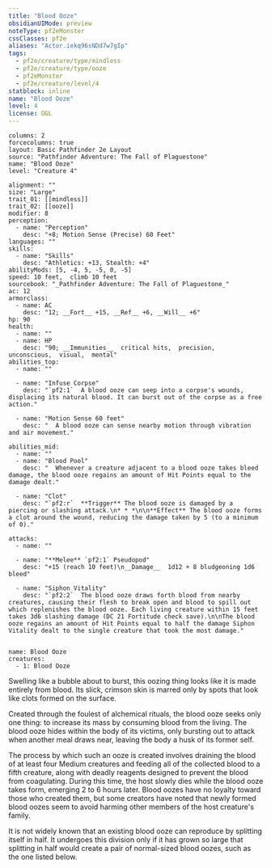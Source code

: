```yaml
---
title: "Blood Ooze"
obsidianUIMode: preview
noteType: pf2eMonster
cssClasses: pf2e
aliases: "Actor.iekq96sNDd7w7gIp" 
tags:
  - pf2e/creature/type/mindless
  - pf2e/creature/type/ooze
  - pf2eMonster
  - pf2e/creature/level/4
statblock: inline
name: "Blood Ooze"
level: 4
license: OGL
---
```


```statblock
columns: 2
forcecolumns: true
layout: Basic Pathfinder 2e Layout
source: "Pathfinder Adventure: The Fall of Plaguestone"
name: "Blood Ooze"
level: "Creature 4"

alignment: ""
size: "Large"
trait_01: [[mindless]]
trait_02: [[ooze]]
modifier: 8
perception:
  - name: "Perception"
    desc: "+8; Motion Sense (Precise) 60 Feet"
languages: ""
skills:
  - name: "Skills"
    desc: "Athletics: +13, Stealth: +4"
abilityMods: [5, -4, 5, -5, 0, -5]
speed: 10 feet,  climb 10 feet
sourcebook: "_Pathfinder Adventure: The Fall of Plaguestone_"
ac: 12
armorclass:
  - name: AC
    desc: "12; __Fort__ +15, __Ref__ +6, __Will__ +6"
hp: 90
health:
  - name: ""
  - name: HP
    desc: "90; __Immunities__  critical hits,  precision,  unconscious,  visual,  mental"
abilities_top:
  - name: ""

  - name: "Infuse Corpse"
    desc: "`pf2:1`  A blood ooze can seep into a corpse's wounds, displacing its natural blood. It can burst out of the corpse as a free action."

  - name: "Motion Sense 60 feet"
    desc: "  A blood ooze can sense nearby motion through vibration and air movement."

abilities_mid:
  - name: ""
  - name: "Blood Pool"
    desc: "  Whenever a creature adjacent to a blood ooze takes bleed damage, the blood ooze regains an amount of Hit Points equal to the damage dealt."

  - name: "Clot"
    desc: "`pf2:r`  **Trigger** The blood ooze is damaged by a piercing or slashing attack.\n* * *\n\n**Effect** The blood ooze forms a clot around the wound, reducing the damage taken by 5 (to a minimum of 0)."

attacks:
  - name: ""

  - name: "**Melee** `pf2:1` Pseudopod"
    desc: "+15 (reach 10 feet)\n__Damage__  1d12 + 8 bludgeoning 1d6 bleed"

  - name: "Siphon Vitality"
    desc: "`pf2:2`  The blood ooze draws forth blood from nearby creatures, causing their flesh to break open and blood to spill out which replenishes the blood ooze. Each living creature within 15 feet takes 3d6 slashing damage (DC 21 Fortitude check save).\n\nThe blood ooze regains an amount of Hit Points equal to half the damage Siphon Vitality dealt to the single creature that took the most damage."
 
```

```encounter-table
name: Blood Ooze
creatures:
  - 1: Blood Ooze
```



Swelling like a bubble about to burst, this oozing thing looks like it is made entirely from blood. Its slick, crimson skin is marred only by spots that look like clots formed on the surface.

Created through the foulest of alchemical rituals, the blood ooze seeks only one thing: to increase its mass by consuming blood from the living. The blood ooze hides within the body of its victims, only bursting out to attack when another meal draws near, leaving the body a husk of its former self.

The process by which such an ooze is created involves draining the blood of at least four Medium creatures and feeding all of the collected blood to a fifth creature, along with deadly reagents designed to prevent the blood from coagulating. During this time, the host slowly dies while the blood ooze takes form, emerging 2 to 6 hours later. Blood oozes have no loyalty toward those who created them, but some creators have noted that newly formed blood oozes seem to avoid harming other members of the host creature's family.

It is not widely known that an existing blood ooze can reproduce by splitting itself in half. It undergoes this division only if it has grown so large that splitting in half would create a pair of normal-sized blood oozes, such as the one listed below.
